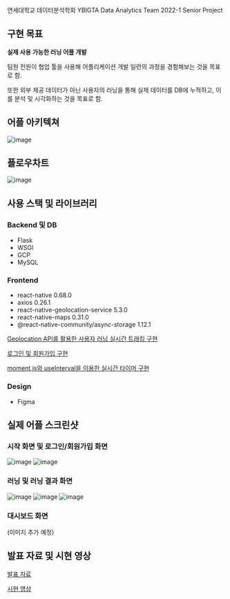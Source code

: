 연세대학교 데이터분석학회 YBIGTA Data Analytics Team 2022-1 Senior Project

## 구현 목표
**실제 사용 가능한 러닝 어플 개발**

팀원 전원이 협업 툴을 사용해 어플리케이션 개발 일련의 과정을 경험해보는 것을 목표로 함.

또한 외부 제공 데이터가 아닌 사용자의 러닝을 통해 실제 데이터를 DB에 누적하고, 이를 분석 및 시각화하는 것을 목표로 함.

## 어플 아키텍쳐
![image](https://user-images.githubusercontent.com/87167786/171552449-a20eb843-16a3-46bc-9c08-4cdba06b8304.png)

## 플로우차트
![image](https://user-images.githubusercontent.com/87167786/171552526-b226cc27-c11d-477b-9258-e3feca273d76.png)

## 사용 스택 및 라이브러리

### Backend 및 DB
- Flask
- WSGI
- GCP
- MySQL

### Frontend
- react-native 0.68.0
- axios 0.26.1
- react-native-geolocation-service 5.3.0
- react-native-maps 0.31.0
- @react-native-community/async-storage 1.12.1

[Geolocation API를 활용한 사용자 러닝 실시간 트래킹 구현](https://velog.io/@eunddodi/ReactNative%EB%A1%9C-%EB%9F%AC%EB%8B%9D-%EC%96%B4%ED%94%8C-%EB%A7%8C%EB%93%A4%EA%B8%B0-Geolocation%EC%9C%BC%EB%A1%9C-%EC%82%AC%EC%9A%A9%EC%9E%90-%EB%9F%AC%EB%8B%9D-%ED%8A%B8%EB%9E%98%ED%82%B9%ED%95%98%EA%B8%B0)

[로그인 및 회원가입 구현](https://velog.io/@eunddodi/ReactNative%EB%A1%9C-%EB%9F%AC%EB%8B%9D%EC%96%B4%ED%94%8C-%EB%A7%8C%EB%93%A4%EA%B8%B0-%EB%82%B4%EB%B9%84%EA%B2%8C%EC%9D%B4%EC%85%98-%EA%B5%AC%EC%A1%B0-%EB%A1%9C%EA%B7%B8%EC%9D%B8-%ED%9A%8C%EC%9B%90%EA%B0%80%EC%9E%85)

[moment.js와 useInterval을 이용한 실시간 타이머 구현](https://velog.io/@eunddodi/ReactNative%EB%A1%9C-%EB%9F%AC%EB%8B%9D%EC%96%B4%ED%94%8C-%EB%A7%8C%EB%93%A4%EA%B8%B0-Geolocation-%EC%82%AC%EC%9A%A9%ED%95%B4-%EC%82%AC%EC%9A%A9%EC%9E%90-%EC%8B%A4%EC%8B%9C%EA%B0%84-%EC%9C%84%EC%B9%98-%EB%B0%9B%EC%95%84%EC%98%A4%EA%B8%B0)

### Design
- Figma

## 실제 어플 스크린샷
### 시작 화면 및 로그인/회원가입 화면
![image](https://user-images.githubusercontent.com/87167786/171554277-fd248d28-a1f2-45c4-8882-ccf5325465a4.png)
![image](https://user-images.githubusercontent.com/87167786/171554293-d10b1a32-2eef-4101-a5b7-bc3e54ad823f.png)

### 러닝 및 러닝 결과 화면
![image](https://user-images.githubusercontent.com/87167786/171554338-0c1f24dc-0249-443a-8acf-9e18fdc26097.png)
![image](https://user-images.githubusercontent.com/87167786/171554360-f1e309b3-448c-4788-8296-67aa9e15292e.png)
![image](https://user-images.githubusercontent.com/87167786/171554381-30df598a-ee5d-4d77-aac4-cc51ce156b20.png)

### 대시보드 화면
(이미지 추가 예정)

## 발표 자료 및 시현 영상
[발표 자료](https://drive.google.com/file/d/1ZA8QEpDbOD5UcookjM7AadgihEvAYzKh/view?usp=sharing)

[시현 영상](https://drive.google.com/file/d/13x367bsNvs-0xYSrFZS0q3fn2DEbOLnh/view?usp=sharing)
